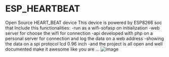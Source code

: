  # ESP_HEARTBEAT
Open Source HEART_BEAT device
This device is powered by ESP8266 soc that Include this functionalities:
-run as a wifi-sofasp on initialization
-web server for choose the wifi for connection
-api developed with php on a personal server for connection and log the data on a web address
-showing the data on a spi protocol lcd 0.96 inch
-and the project is all open and well documented make it awesome like you are ...
![image](https://github.com/aliasghar1379/ESP_HEARTBEAT/assets/59472710/4f499b32-fcf7-42a0-afeb-bc28c1838990)



